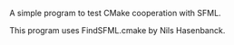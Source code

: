A simple program to test CMake cooperation with SFML.

This program uses FindSFML.cmake by Nils Hasenbanck.
